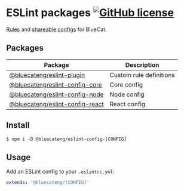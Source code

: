 # ESLint packages [![GitHub license](https://img.shields.io/badge/license-ISC-blue.svg)](https://github.com/bluecatengineering/eslint-packages/blob/master/LICENSE)

[Rules](https://eslint.org/docs/developer-guide/working-with-rules) and
[shareable configs](https://eslint.org/docs/developer-guide/shareable-configs) for BlueCat.

## Packages

| Package                                  | Description             |
| ---------------------------------------- | ----------------------- |
| [@bluecateng/eslint-plugin](plugin)      | Custom rule definitions |
| [@bluecateng/eslint-config-core](core)   | Core config             |
| [@bluecateng/eslint-config-node](node)   | Node config             |
| [@bluecateng/eslint-config-react](react) | React config            |

## Install

```
$ npm i -D @bluecateng/eslint-config-[CONFIG]
```

## Usage

Add an ESLint config to your `.eslintrc.yml`:

```yaml
extends: '@bluecateng/[CONFIG]'
```
